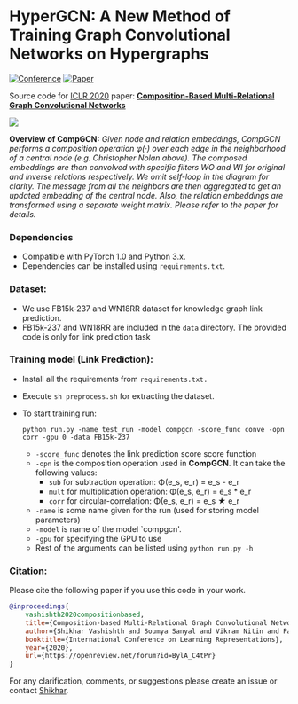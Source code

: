 # HyperGCN: A New Method of Training Graph Convolutional Networks on Hypergraphs

[![Conference](http://img.shields.io/badge/ICLR-2020-4b44ce.svg)](https://iclr.cc/) [![Paper](http://img.shields.io/badge/paper-arxiv.1911.03082-B31B1B.svg)](https://arxiv.org/abs/1911.03082) 

Source code for [ICLR 2020](https://iclr.cc/) paper: [**Composition-Based Multi-Relational Graph Convolutional Networks**](https://arxiv.org/abs/1911.03082)

![](./overview.png)

**Overview of CompGCN:** *Given node and relation embeddings, CompGCN performs a composition operation φ(·) over each edge in the neighborhood of a central node (e.g. Christopher Nolan above). The composed embeddings are then convolved with specific filters WO and WI for original and inverse relations respectively. We omit self-loop in the diagram for clarity. The message from all the neighbors are then aggregated to get an updated embedding of the central node. Also, the relation embeddings are transformed using a separate weight matrix. Please refer to the paper for details.*

### Dependencies

- Compatible with PyTorch 1.0 and Python 3.x.
- Dependencies can be installed using `requirements.txt`.

### Dataset:

- We use FB15k-237 and WN18RR dataset for knowledge graph link prediction. 
- FB15k-237 and WN18RR are included in the `data` directory. The provided code is only for link prediction task

### Training model (Link Prediction):

- Install all the requirements from `requirements.txt.`

- Execute `sh preprocess.sh` for extracting the dataset.

- To start training run:

  ```shell
  python run.py -name test_run -model compgcn -score_func conve -opn corr -gpu 0 -data FB15k-237
  ```

  - `-score_func` denotes the link prediction score score function 
  - `-opn` is the composition operation used in **CompGCN**. It can take the following values:
    - `sub` for subtraction operation:  Φ(e_s, e_r) = e_s - e_r
    - `mult` for multiplication operation:  Φ(e_s, e_r) = e_s * e_r
    - `corr` for circular-correlation: Φ(e_s, e_r) = e_s ★ e_r
  - `-name` is some name given for the run (used for storing model parameters)
  - `-model` is name of the model `compgcn'.
  - `-gpu` for specifying the GPU to use
  - Rest of the arguments can be listed using `python run.py -h`

### Citation:

Please cite the following paper if you use this code in your work.

```bibtex
@inproceedings{
    vashishth2020compositionbased,
    title={Composition-based Multi-Relational Graph Convolutional Networks},
    author={Shikhar Vashishth and Soumya Sanyal and Vikram Nitin and Partha Talukdar},
    booktitle={International Conference on Learning Representations},
    year={2020},
    url={https://openreview.net/forum?id=BylA_C4tPr}
}
```

For any clarification, comments, or suggestions please create an issue or contact [Shikhar](http://shikhar-vashishth.github.io).
